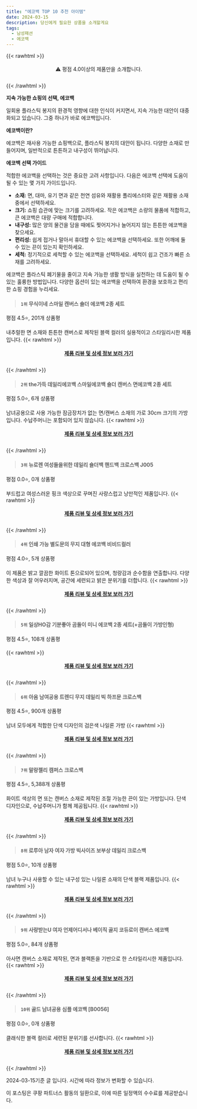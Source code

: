 ```yaml
---
title: "에코백 TOP 10 추천 아이템"
date: 2024-03-15
description: 당신에게 필요한 상품을 소개할게요
tags:
  - 남성패션
  - 에코백
---
```

{{< rawhtml >}}<div class="toc" style="text-align: center; height: 50px; line-height: 2;">  <p>⚠️ 평점 4.0이상의 제품만을 소개합니다.<br></p></div> {{< /rawhtml >}}

**지속 가능한 쇼핑의 선택, 에코백**

일회용 플라스틱 봉지의 환경적 영향에 대한 인식이 커지면서, 지속 가능한 대안이 대중화되고 있습니다. 그중 하나가 바로 에코백입니다.

**에코백이란?**

에코백은 재사용 가능한 쇼핑백으로, 플라스틱 봉지의 대안이 됩니다. 다양한 소재로 만들어지며, 일반적으로 튼튼하고 내구성이 뛰어납니다.

**에코백 선택 가이드**

적합한 에코백을 선택하는 것은 중요한 고려 사항입니다. 다음은 에코백 선택에 도움이 될 수 있는 몇 가지 가이드입니다.

* **소재:** 면, 대마, 유기 면과 같은 천연 섬유와 재활용 폴리에스터와 같은 재활용 소재 중에서 선택하세요.
* **크기:** 쇼핑 습관에 맞는 크기를 고려하세요. 작은 에코백은 소량의 물품에 적합하고, 큰 에코백은 대량 구매에 적합합니다.
* **내구성:** 많은 양의 물건을 담을 때에도 찢어지거나 늘어지지 않는 튼튼한 에코백을 찾으세요.
* **편리성:** 쉽게 접거나 말아서 휴대할 수 있는 에코백을 선택하세요. 또한 어깨에 둘 수 있는 끈이 있는지 확인하세요.
* **세척:** 정기적으로 세척할 수 있는 에코백을 선택하세요. 세척이 쉽고 건조가 빠른 소재를 고려하세요.

에코백은 플라스틱 폐기물을 줄이고 지속 가능한 생활 방식을 실천하는 데 도움이 될 수 있는 훌륭한 방법입니다. 다양한 옵션이 있는 에코백을 선택하여 환경을 보호하고 편리한 쇼핑 경험을 누리세요.


>#### `1위` 무식이네 스마일 캔버스 숄더 에코백 2종 세트
평점 4.5⭐, 201개 상품평

내추럴한 면 소재와 튼튼한 캔버스로 제작된 블랙 컬러의 실용적이고 스타일리시한 제품입니다.
{{< rawhtml >}}<div class="toc" style="text-align: center; height: 50px; line-height: 2;"><p><b><a href="https://link.coupang.com/re/AFFSDP?lptag=AF5033054&pageKey=7447177574&itemId=19379203694&vendorItemId=86354971565&traceid=V0-153-ce522d2ab82c4a46&requestid=20240315180514052147855887&token=31850C%7CMIXED">제품 리뷰 및 상세 정보 보러 가기</a></b><br></p> </div>{{< /rawhtml >}}

>#### `2위` the가득 데일리에코백 스마일에코백 숄더 캔버스 면에코백 2종 세트
평점 5.0⭐, 6개 상품평

남녀공용으로 사용 가능한 잠금장치가 없는 면/캔버스 소재의 가로 30cm 크기의 가방입니다. 수납주머니는 포함되어 있지 않습니다.
{{< rawhtml >}}<div class="toc" style="text-align: center; height: 50px; line-height: 2;"><p><b><a href="https://link.coupang.com/re/AFFSDP?lptag=AF5033054&pageKey=7907926076&itemId=21691755325&vendorItemId=88753815412&traceid=V0-153-1510246c97821f15&requestid=20240315180514052147855887&token=31850C%7CMIXED">제품 리뷰 및 상세 정보 보러 가기</a></b><br></p> </div>{{< /rawhtml >}}

>#### `3위` 뉴로렌 여성들을위한 데일리 숄더백 핸드백 크로스백 J005
평점 0.0⭐, 0개 상품평

부드럽고 여성스러운 핑크 색상으로 꾸며진 사랑스럽고 낭만적인 제품입니다.
{{< rawhtml >}}<div class="toc" style="text-align: center; height: 50px; line-height: 2;"><p><b><a href="https://link.coupang.com/re/AFFSDP?lptag=AF5033054&pageKey=7940456697&itemId=21869062982&vendorItemId=88917229462&traceid=V0-153-f9d79d6a7e91198e&clickBeacon=9kN8Prc6AYc8iENm9q0oYpiAoXnmDqgba4LTHxaJoYFeoLAOUkzudJU_1-RNjI0YtYX8WIaJku-gCfWWSO0N_tFVsFeFPPTE6P8sOOzU8xmxYlPWxt9WMPiWVuEJYcxW7yD2Xko1v9eTKrPQKMZa71OM2OLqr9BynqvO-ANWQo8NSJMmZzb2rOyQ5silo8aGTQTpvf0yK2INdwsF21DHlx8Zdw5mdVElCMQo5D3aAbp7qNzky-vRcSYw86SOvXAdN5VBI2BbuFYKpnUR1BNBIfvWJRPhiRaVBaR_avWpVSWkrER27GbrnM3ZkRAmiZye2yLfkVgckP93bwRgITtznrItmsEvO4Sro82nN56DnXDqXIFoFBkPLzjUO_RyTnZEAazBoiY9-dvOZq934EQ4QSCZIraayPg6rRKkZjeV1SrrgpyBysiD_tp_BvK8HEOHHoKdmFfhUOD7NWrq522Lfs9QJ9mzfAwNOvR9w_VY07Ko12P2aL8MeAWXluSRFEa4PPbAvgy_GpNxGQmlHWHnKiUQ43GbK17-kgHYC8Yp8TvoAQrCXIAHgfGGx8eQR7w9H8pbC4iopxiINoUZbS1NphGnpdgynYfhOLWz_0FojjoE-9VQ-IltVtUdOBc_Ocg6EmvcnMFiLX4YN4Hyvx2zTMxiRGaPrNlAO5tOS_iMl6v_NNCqhr0VuDcIr6EAMExDpqOp9tx_9HPhA3VNnjTGLtiNmDA2RWw5ZFP8ThKaeYEkxkIr2HdnEoX3sleWplcUYPVA_XW0Fo9vP3sZqSQuDm_9r6jzciHAQu5H009iWrOx1kapSiR570rzUrmcfFoT9x33bjngBgtgcvPn1rJ3HTOwxbR9b2c_ws-pH5LjRZgcmdboiv3iLHfIn4vrgVpWZfK9HQILLV6VRt6GybV_KudPVO4cCbUNGGlQY2Xb4yXs&requestid=20240315180514052147855887&token=31850C%7CMIXED">제품 리뷰 및 상세 정보 보러 가기</a></b><br></p> </div>{{< /rawhtml >}}

>#### `4위` 인쇄 가능 별도문의 무지 대형 에코백 비비드컬러
평점 4.0⭐, 5개 상품평

이 제품은 밝고 깔끔한 화이트 톤으로되어 있으며, 청량감과 순수함을 연출합니다. 다양한 색상과 잘 어우러지며, 공간에 세련되고 밝은 분위기를 더합니다.
{{< rawhtml >}}<div class="toc" style="text-align: center; height: 50px; line-height: 2;"><p><b><a href="https://link.coupang.com/re/AFFSDP?lptag=AF5033054&pageKey=7655924199&itemId=20382921269&vendorItemId=87226424539&traceid=V0-153-f77ba30eef603c63&clickBeacon=2jqtsxhKCs7X3rbK2oxpgJYTL1jk_o_jZtUqYoQaM5fUoDDEIXbjyaYwIFGtiC6Zzj-WhPJ29NT6v6qko9RquoGN9-qZ1zpqIQXFQFwdxvVoDlxYWf10kW1SH24mf2E49XCk_C9mA4MTKW_TPYJD_78rRxslQYmRZttBfGH-aOP03BkFhWCUxf8yT-TUMdYh4lujzAWg0lIcaL6uB2SaPl5ngYc0AKJ0eRVEPw0ZvnX9rx9sS7W6cT1JcAihomPcxJRNVm9nhoiwPOxrJaym37vB6IY7EJl37ALuKBCsSNB8YbZakr3U-V56Mi8mfbkWmNR3EPRiLsN9tM4H7NwnmWML9afUQ5-MWyRn6pnz3C2Fek90i0quKYzxn7sEgNslPNHgxVIwLLNhFXVzcgugrmOJHJGEazjVouMlPg-ZtYm1PWd1Qr6iFbnuz923PBY_xPk32XdvLzGp--zgRyp691HJXiNqSnueiSwOG5E1nVvPsSFgP8yQprQbPjorrV1LfBQwM20zPzHvxzSlZw-v8DjsyIJRRpcBVFBb3mwaqgwmg2nKezqirHxyi89Z3rWc-pEc8PngGdhAKC0tzrw1Dhvxi6IINVF3zvaKfndAyxVqThCg92mEd3XJRKrz7lv5crnONAopG2EUmIOSGle_cgknfB7ekAKl5cQQGNB7ghGhQ3r374--sZAyiJjfBIMXakkjFbCx1Z6YivY4aKbisd5zdBPUscFmPXk_mQhMDBk8y_SOHjYh2cPyX69NcnJ1tBs4PxnLK0zz8ORIxEQfDdRpW_h-zaelaZF5kPaTKWqbLu6tzT5cXI4MtXfoG2FqWkAhQhfF6Yw7-torTG7twkH7poNwCNeLELIBhqOcoOjzRoK_rWTJ9QgfvEA7zG1wpRNyWv7HUxfYc1u1xmk7qQgmqz1aw-IgN6cU4JqEtA%3D%3D&requestid=20240315180514052147855887&token=31850C%7CMIXED">제품 리뷰 및 상세 정보 보러 가기</a></b><br></p> </div>{{< /rawhtml >}}

>#### `5위` 일상HO감 기분좋아 곰돌이 미니 에코백 2종 세트(+곰돌이 가방인형)
평점 4.5⭐, 108개 상품평


{{< rawhtml >}}<div class="toc" style="text-align: center; height: 50px; line-height: 2;"><p><b><a href="https://link.coupang.com/re/AFFSDP?lptag=AF5033054&pageKey=7388084760&itemId=19095826203&vendorItemId=86216611408&traceid=V0-153-9b57a1fcc0fc9fc7&requestid=20240315180514052147855887&token=31850C%7CMIXED">제품 리뷰 및 상세 정보 보러 가기</a></b><br></p> </div>{{< /rawhtml >}}

>#### `6위` 아옴 남여공용 트렌디 무지 데일리 빅 하프문 크로스백
평점 4.5⭐, 900개 상품평

남녀 모두에게 적합한 단색 디자인의 검은색 나일론 가방
{{< rawhtml >}}<div class="toc" style="text-align: center; height: 50px; line-height: 2;"><p><b><a href="https://link.coupang.com/re/AFFSDP?lptag=AF5033054&pageKey=7324565395&itemId=18792910262&vendorItemId=86809321786&traceid=V0-153-6d766860cc1cfce7&clickBeacon=aEw2dfBsWEbmqyx5aB6OHoO9zoBujjpu23_ZMgZNo75XQY_yL2Y7LseCEZL0sEv-WN7BVBaPXGn7Un2HCAbdhDqKihSzY5NUw6IU2YCZ7LjKQuC9z0kmPaeUgPFYCtV4XDUpmqTC-3tjEMp5QcUVKlhDxfojQ-Bs5Y7OH9ISLQAA8HPfBNuugapJdSebLs-W4pXFPaYuhk8RKPW5YrURLJHm9ZDvXWDImYE3vc6S-_EJCNF_t887yGw-owaHrwPQKxLHBMEMsnUcT46KqUL5VzmvNuI2ipmkKA-Szvj96G7vWHZDq0US23cCyab3LueP6is2K2tGWSh6Yw6Si9lGEQj6Qq4r3YVkymWgzRvS1QMypGyQP67mfny7itsd0rW6O61v0lTmGG3guSvXjy2te7WT4twBCF5Emt9Zv81-S8G6KLxC_xuDjT13mHyEe2oIpX4JIVCidRupt5NR0tTYPQRZ9KWnNFTIF5GGs6NzRN7uQGa3-4xFk-zaxdSOfqqf-Puw0-fK2qhuWKoJX-pAwLLbVkkm-vI0lqVy4SDmElhOJu30vOSBHKIvyR08J4Ohbvpezk9epAnr69U0TuVXxBACcyKVpY61gkh-UCRDsh1QgiKatLUtLoaFZ40uolqb9TSstgdxR0C_F4GPSeZbci256hH7JOggURH9AaOsy5JZ76Jy75FgxRL91dI1jxTO2digGXDSVmVbng-E7td1B_OP0MialyaSlaeYBh3WoT6dXC7jLxGuxXKpJrUihhRYR9BhxRCkQpOkhSO3_Vo5Z4w3ftijobWCshDbXVMNNMVjQZRfXDASZkHS9pDB8Od7fbeaHTIxMsFGLzcaZYFt-X8fWLwnyEbzbPK-rjpu-4pEHNIn-_EFRp3sQIxXGV7sWL3DLROwoWgQKSsX16GLRv-fTRU_Mk9ZNzf-bDoHglqU&requestid=20240315180514052147855887&token=31850C%7CMIXED">제품 리뷰 및 상세 정보 보러 가기</a></b><br></p> </div>{{< /rawhtml >}}

>#### `7위` 말랑젤리 캠퍼스 크로스백
평점 4.5⭐, 5,388개 상품평

화이트 색상의 면 또는 캔버스 소재로 제작된 조절 가능한 끈이 있는 가방입니다. 단색 디자인으로, 수납주머니가 함께 제공됩니다.
{{< rawhtml >}}<div class="toc" style="text-align: center; height: 50px; line-height: 2;"><p><b><a href="https://link.coupang.com/re/AFFSDP?lptag=AF5033054&pageKey=4757732009&itemId=6059754830&vendorItemId=70565668969&traceid=V0-153-961d9a4fc35f3cdc&requestid=20240315180514052147855887&token=31850C%7CMIXED">제품 리뷰 및 상세 정보 보러 가기</a></b><br></p> </div>{{< /rawhtml >}}

>#### `8위` 로루아 남자 여자 가방 빅사이즈 보부상 데일리 크로스백
평점 5.0⭐, 10개 상품평

남녀 누구나 사용할 수 있는 내구성 있는 나일론 소재의 단색 블랙 제품입니다.
{{< rawhtml >}}<div class="toc" style="text-align: center; height: 50px; line-height: 2;"><p><b><a href="https://link.coupang.com/re/AFFSDP?lptag=AF5033054&pageKey=7830502733&itemId=21295685720&vendorItemId=88697074953&traceid=V0-153-39a37973326c9454&clickBeacon=JzXZ533zQQROK2TaJ9ssVuPhRY1sdd8oFmGHpHT7zs8eEBxeVET1LhIWd_8mnGozhFixqlhMS5DASE7XzkZ5LScBZYBlAO7e7XocWjF0vNiDolx2kaugwlyHq1E7F7iAFIjPKbuv1mPjkRHWHH95MAb_PCX3M0xqN0P4jurkqEqgVMxzJizQZrJN3c9Ojs7X75l7yR5JZMGyfO7F0zAasYP9rxeEH7NhRoT628kncORs9AsukC7qzBnwYKmhpYnpz8oWAnXsRPtkJ10obJP3ZbAAUeo6sH0MUuzcyOHQjw9dJ5tgqR7Z4njkr9GcAMUJj08b4l7frD1bC69kVwjlJfptGdB7Np8bDTRz0QpF6tSlSdjtKlh93l_i3T_2947cIalLSGhsUh9sXwq0gtbr4RDI25_IXzVCtHcCFvu3fiy9m1gXD33_3WxG7CBGDYtxce-R7DI1mJ9XvQHFpsy-dCYdS-wZo4GNJMkChMLwFeFL2MkzTFVcj9jm7_Eq_xr-Oz0768ANbhbfZXiDttSBCoUDeHvtXAR11DPKhh_nsueuJ2uA0B-an5iacxytjAfqlcdDyLEJi1P3bT5P6oRZluDVh8vIg1qm93iAP-aVZkBRK3uYey2Wok8AyrzoPB8McFzchfMrFTEm35S8Mn4UlJzT0_2hmQuK7eqPp-QrVqZJJAHKkE0pMoSsNt3TmGuS_k--x4ujL38X0dtLTFu88dsRuuypmQ093z-j7mPknoc3elDk4mSPtDEzQBxQJDLa2zgY7Y4rQHkN4BqzJG_GXLivK6Zp-u0M44JeltlYLv1AMlk078T3Ig3C8wy1pURPjAMyJktigofmQm7M4jfupMQCwIqHMsIWLUzWsXPiRiWa2bp8g1il8BLXDZjdi74G5JWk15IHpLawn9U2k5B6SYjk7tlAer4E7WbX4Hk5wQ%3D%3D&requestid=20240315180514052147855887&token=31850C%7CMIXED">제품 리뷰 및 상세 정보 보러 가기</a></b><br></p> </div>{{< /rawhtml >}}

>#### `9위` 사랑받는U 여자 언제어디서나 베이직 골지 코듀로이 캔버스 에코백
평점 5.0⭐, 84개 상품평

아사면 캔버스 소재로 제작된, 면과 블랙톤을 기반으로 한 스타일리시한 제품입니다.
{{< rawhtml >}}<div class="toc" style="text-align: center; height: 50px; line-height: 2;"><p><b><a href="https://link.coupang.com/re/AFFSDP?lptag=AF5033054&pageKey=7674999153&itemId=20484460756&vendorItemId=87720064413&traceid=V0-153-3567f58aba2b094f&requestid=20240315180514052147855887&token=31850C%7CMIXED">제품 리뷰 및 상세 정보 보러 가기</a></b><br></p> </div>{{< /rawhtml >}}

>#### `10위` 골드 남녀공용 심플 에코백 [B0056]
평점 0.0⭐, 0개 상품평

클래식한 블랙 컬러로 세련된 분위기를 선사합니다.
{{< rawhtml >}}<div class="toc" style="text-align: center; height: 50px; line-height: 2;"><p><b><a href="https://link.coupang.com/re/AFFSDP?lptag=AF5033054&pageKey=7944068083&itemId=21897471795&vendorItemId=88945524693&traceid=V0-153-d0b3b4de19c08d37&clickBeacon=KLDE3f7IUR31jMdfKDS0Iaqtc0_W7Jux9hSgYUOYaXWOQf3MzSxJUEXHuhcAyo6WZ1LPcNvzKKS5au3ufkVIYATTy2GQLnPgLnrQvdb2Ow9Y7FdH7lLAQga5YmCmeAZqw-u3y6OBN6nOI6-nZ0fjuI18_uRv0oHckzetSJYbmoINzIHsBhbe0-nuP-qByCM3lDU-aBrS-WzzjOe-wUzxajk9pRoQNnlKWr9dHBnxOXxLwLlQ6vC7-i6W9zR498IKnWJV0HgsmfX5dBHWIMJKy1T0kM3bJvnb4xK1Abez6P0Sfiu-8R6qfYnBWQ4TWK_JRMMGFRcTO2QoxYerdHNmFrSvRJO6pp13nTEkHNKFgQauq0-js6WMqHulx5-hzyUFDNSy2DxnTCkbjrmPwTsQ531yn1ddmdbNR_gIukNJAsbje1M_taI9_VkZ8ju3STnPoxAgCZxAT-tS_PcMQc01IXccEROsEespvkaoZzHH5hLxWZ7RiPemchxi6n3zs7s4Vo8PJw8VJXmIJmLhxt8Agm1gvmJff0IzHrkoabkoCQJyoYIMpMGsmUSGLtma9MkLKQz5oTtcvHMaE-Vc8yOOaWrKP_LBMxyuuJrpqkoh5MGa8hOby5-3Ou4YlJ8B0JPAzRJR2zXOdOD3MbL3enFUQ1qgo7UnoO2MHPmzYVfh05KbmM75FdvOixKEPLlKMQtoyw1Wmy6J4NbdNnpweR8rLkACoCPfl4N45rYa6AnVNQGV-9ARtF5YPOh94Bq9QFoWCX6DcoJtULUR3suCVXwWE9jtzHYesj7fvTHOtnwwp6fxTf0HsYZH26xzN6_t1nhJVzkofgMz67oAyapaReP5YbAGeH-qhjd4pwVuHwdRd0fS4ouflkK_SUWwnXwb_Srx5V_TFNu6w9_dSe80WptfyIVbgfjsqnVLh1cnZjRw5PY%3D&requestid=20240315180514052147855887&token=31850C%7CMIXED">제품 리뷰 및 상세 정보 보러 가기</a></b><br></p> </div>{{< /rawhtml >}}


2024-03-15기준 글 입니다.
시간에 따라 정보가 변화할 수 있습니다.

이 포스팅은 쿠팡 파트너스 활동의 일환으로, 이에 따른 일정액의 수수료를 제공받습니다.